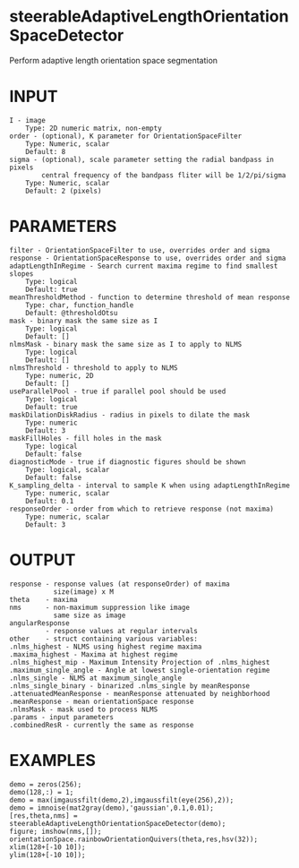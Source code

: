 # steerableAdaptiveLengthOrientationSpaceDetector
Perform adaptive length orientation space segmentation

# INPUT
    I - image
        Type: 2D numeric matrix, non-empty
    order - (optional), K parameter for OrientationSpaceFilter
        Type: Numeric, scalar
        Default: 8
    sigma - (optional), scale parameter setting the radial bandpass in pixels
            central frequency of the bandpass fliter will be 1/2/pi/sigma
        Type: Numeric, scalar
        Default: 2 (pixels)

# PARAMETERS
    filter - OrientationSpaceFilter to use, overrides order and sigma
    response - OrientationSpaceResponse to use, overrides order and sigma
    adaptLengthInRegime - Search current maxima regime to find smallest slopes
        Type: logical
        Default: true
    meanThresholdMethod - function to determine threshold of mean response
        Type: char, function_handle
        Default: @thresholdOtsu
    mask - binary mask the same size as I
        Type: logical
        Default: []
    nlmsMask - binary mask the same size as I to apply to NLMS
        Type: logical
        Default: []
    nlmsThreshold - threshold to apply to NLMS
        Type: numeric, 2D
        Default: []
    useParallelPool - true if parallel pool should be used
        Type: logical
        Default: true
    maskDilationDiskRadius - radius in pixels to dilate the mask 
        Type: numeric
        Default: 3
    maskFillHoles - fill holes in the mask
        Type: logical
        Default: false
    diagnosticMode - true if diagnostic figures should be shown
        Type: logical, scalar
        Default: false
    K_sampling_delta - interval to sample K when using adaptLengthInRegime
        Type: numeric, scalar
        Default: 0.1
    responseOrder - order from which to retrieve response (not maxima)
        Type: numeric, scalar
        Default: 3

# OUTPUT
    response - response values (at responseOrder) of maxima
               size(image) x M
    theta    - maxima
    nms      - non-maximum suppression like image
               same size as image
    angularResponse
             - response values at regular intervals
    other    - struct containing various variables:
    .nlms_highest - NLMS using highest regime maxima
    .maxima_highest - Maxima at highest regime
    .nlms_highest_mip - Maximum Intensity Projection of .nlms_highest
    .maximum_single_angle - Angle at lowest single-orientation regime
    .nlms_single - NLMS at maximum_single_angle
    .nlms_single_binary - binarized .nlms_single by meanResponse
    .attenuatedMeanResponse - meanResponse attenuated by neighborhood
    .meanResponse - mean orientationSpace response
    .nlmsMask - mask used to process NLMS
    .params - input parameters
    .combinedResR - currently the same as response

# EXAMPLES
    demo = zeros(256);
    demo(128,:) = 1;
    demo = max(imgaussfilt(demo,2),imgaussfilt(eye(256),2));
    demo = imnoise(mat2gray(demo),'gaussian',0.1,0.01);
    [res,theta,nms] = steerableAdaptiveLengthOrientationSpaceDetector(demo);
    figure; imshow(nms,[]);
    orientationSpace.rainbowOrientationQuivers(theta,res,hsv(32));
    xlim(128+[-10 10]);
    ylim(128+[-10 10]);
